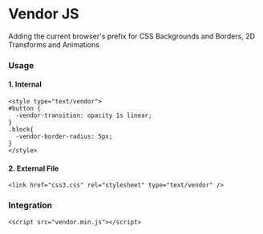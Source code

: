 Vendor JS
=========

Adding the current browser's prefix for CSS Backgrounds and Borders, 2D Transforms and Animations

### Usage


#### 1. Internal

	<style type="text/vendor">
	#button {
	  -vendor-transition: opacity 1s linear;
	}
	.block{
	  -vendor-border-radius: 5px;
	}
	</style>
	

#### 2. External File

	<link href="css3.css" rel="stylesheet" type="text/vendor" />


### Integration

	<script src="vendor.min.js"></script>
